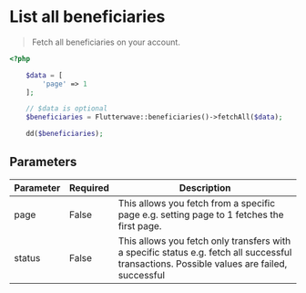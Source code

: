 # List all beneficiaries

> Fetch all beneficiaries on your account.

```php
<?php

    $data = [
        'page' => 1
    ];

    // $data is optional
    $beneficiaries = Flutterwave::beneficiaries()->fetchAll($data);

    dd($beneficiaries);
```


## Parameters

| Parameter | Required | Description                                                                                                                                                                                                 |
| --------- | -------- | ----------------------------------------------------------------------------------------------------------------------------------------------------------------------------------------------------------- |
| page | False     | This allows you fetch from a specific page e.g. setting page to 1 fetches the first page. |
| status     | False     | This allows you fetch only transfers with a specific status e.g. fetch all successful transactions. Possible values are failed, successful      |

